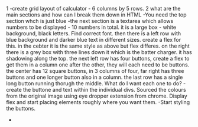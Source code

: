 <!-- MVP -->
<!-- The minimum viable product approach involves prioritizing product requirements to the point that they deliver core functionality to deal with the market problems; the rest is only “nice to have.” -->
<!-- Prioritise workflow and functions -->
<!-- Build a minimum set of features that enable you to gather feedback from visionary early adopters.
Build only what is required.
Release improvements to the product (product iterations) quickly and inexpensively as you learn about your market and your solution. -->

1 -create grid layout of calculator - 6 columns by 5 rows.
2 what are the main sections and how can I break them down in HTML
-You need the top section whch is just blue
-the next section is a textarea which allows numbers to be displayed - 10 numbers in total. it is a large box - white background, black letters. Find correct font.
then there is a left row with blue background and darker blue text in different sizes. create a flex for this.
in the cebter it is the same style as above but flex differes.
on the right there is a grey box with three lines down it which is the batter charger. it has shadowing along the top.
the next left row has four buttons, create a flex to get them in a column one after the other, they will each need to be buttons.
the center has 12 square buttons, in 3 columns of four, far right has three buttons and one longer button also in a column.
the last row has a single long button running thorugh the middle.
What do I want each one to do?
-create the buttone and text within the individual divs.
Sourced the colours from the original image using eye dropper extension from chrome.
Display flex and start placing elements roughly where you want them.
-Start styling the buttons.

-
